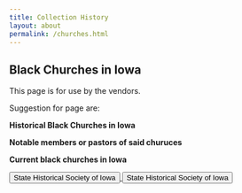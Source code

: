 ```yaml
---
title: Collection History
layout: about
permalink: /churches.html
---
```

## Black Churches in Iowa

This page is for use by the vendors.

Suggestion for page are:

**Historical Black Churches in Iowa**

**Notable members or pastors of said churuces**

**Current black churches in Iowa**

  <a href="#" >
      <button type="button" class="btn btn-primary" onclick="window.open ('https://history.iowa.gov/history')">State Historical Society of Iowa</button>
   </a>  

   <a href="#" >
      <button type="button" class="btn btn-primary" onclick="window.open ('https://history.iowa.gov/history')">State Historical Society of Iowa</button>
    </a>  